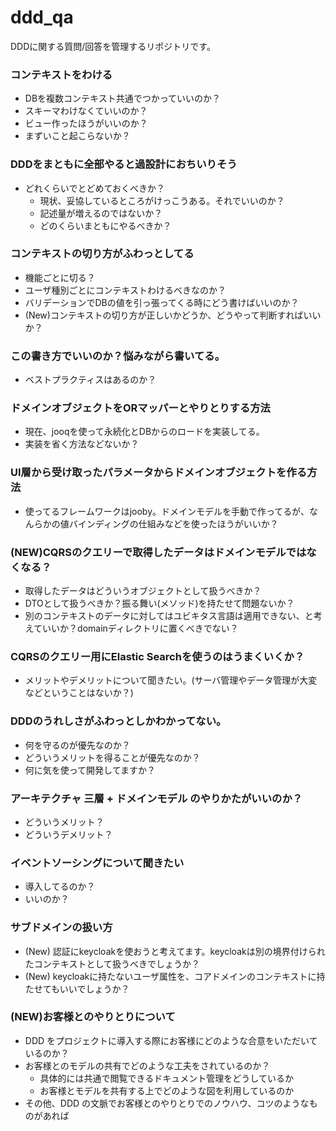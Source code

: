 # ddd_qa
DDDに関する質問/回答を管理するリポジトリです。

### コンテキストをわける
* DBを複数コンテキスト共通でつかっていいのか？
* スキーマわけなくていいのか？
* ビュー作ったほうがいいのか？
* まずいこと起こらないか？

### DDDをまともに全部やると過設計におちいりそう
* どれくらいでとどめておくべきか？
  * 現状、妥協しているところがけっこうある。それでいいのか？
  * 記述量が増えるのではないか？
  * どのくらいまともにやるべきか？

### コンテキストの切り方がふわっとしてる
* 機能ごとに切る？
* ユーザ種別ごとにコンテキストわけるべきなのか？
* バリデーションでDBの値を引っ張ってくる時にどう書けばいいのか？
* (New)コンテキストの切り方が正しいかどうか、どうやって判断すればいいか？

### この書き方でいいのか？悩みながら書いてる。
* ベストプラクティスはあるのか？

### ドメインオブジェクトをORマッパーとやりとりする方法
* 現在、jooqを使って永続化とDBからのロードを実装してる。
* 実装を省く方法などないか？

### UI層から受け取ったパラメータからドメインオブジェクトを作る方法
* 使ってるフレームワークはjooby。ドメインモデルを手動で作ってるが、なんらかの値バインディングの仕組みなどを使ったほうがいいか？

### (NEW)CQRSのクエリーで取得したデータはドメインモデルではなくなる？
* 取得したデータはどういうオブジェクトとして扱うべきか？
* DTOとして扱うべきか？振る舞い(メソッド)を持たせて問題ないか？
* 別のコンテキストのデータに対してはユビキタス言語は適用できない、と考えていいか？domainディレクトリに置くべきでない？

### CQRSのクエリー用にElastic Searchを使うのはうまくいくか？
* メリットやデメリットについて聞きたい。(サーバ管理やデータ管理が大変などということはないか？)

### DDDのうれしさがふわっとしかわかってない。
* 何を守るのが優先なのか？
* どういうメリットを得ることが優先なのか？
* 何に気を使って開発してますか？

### アーキテクチャ 三層 + ドメインモデル のやりかたがいいのか？
* どういうメリット？
* どういうデメリット？

### イベントソーシングについて聞きたい
* 導入してるのか？
* いいのか？

### サブドメインの扱い方
* (New) 認証にkeycloakを使おうと考えてます。keycloakは別の境界付けられたコンテキストとして扱うべきでしょうか？
* (New) keycloakに持たないユーザ属性を、コアドメインのコンテキストに持たせてもいいでしょうか？

### (NEW)お客様とのやりとりについて
* DDD をプロジェクトに導入する際にお客様にどのような合意をいただいているのか？
* お客様とのモデルの共有でどのような工夫をされているのか？
  * 具体的には共通で閲覧できるドキュメント管理をどうしているか
  * お客様とモデルを共有する上でどのような図を利用しているのか
* その他、DDD の文脈でお客様とのやりとりでのノウハウ、コツのようなものがあれば
